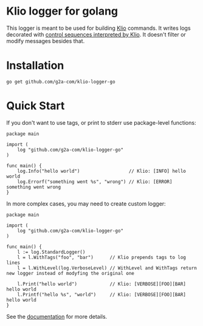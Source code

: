 # Klio logger for golang

This logger is meant to be used for building [Klio](https://github.com/g2a-com/klio) commands. It
writes logs decorated with
[control sequences interpreted by Klio](https://github.com/g2a-com/klio/blob/main/docs/output-handling.md).
It doesn't filter or modify messages besides that.

# Installation

```
go get github.com/g2a-com/klio-logger-go
```

# Quick Start

If you don't want to use tags, or print to stderr use package-level functions:

```golang
package main

import (
	log "github.com/g2a-com/klio-logger-go"
)

func main() {
	log.Info("hello world")                  // Klio: [INFO] hello world
	log.Errorf("something went %s", "wrong") // Klio: [ERROR] something went wrong
}
```

In more complex cases, you may need to create custom logger:

```golang
package main

import (
	log "github.com/g2a-com/klio-logger-go"
)

func main() {
	l := log.StandardLogger()
	l = l.WithTags("foo", "bar")      // Klio prepends tags to log lines
	l = l.WithLevel(log.VerboseLevel) // WithLevel and WithTags return new logger instead of modyfing the original one

	l.Print("hello world")            // Klio: [VERBOSE][FOO][BAR] hello world
	l.Printf("hello %s", "world")     // Klio: [VERBOSE][FOO][BAR] hello world
}
```

See the [documentation](https://pkg.go.dev/github.com/g2a-com/klio-logger-go) for more details.

